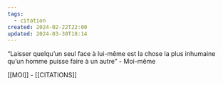 ```yaml
---
tags:
  - citation
created: 2024-02-22T22:00
updated: 2024-03-30T18:14
---
```

“Laisser quelqu’un seul face à lui-même est la chose la plus inhumaine qu’un homme puisse faire à un autre” - Moi-même

[[MOI]] - [[CITATIONS]]
